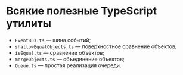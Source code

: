 # Всякие полезные TypeScript утилиты

* `EventBus.ts` — шина событий;
* `shallowEqualObjects.ts` — поверхностное сравнение объектов;
* `isEqual.ts` — сравнение объектов;
* `mergeObjects.ts` — объединение объектов;
* `Queue.ts` — простая реализация очереди.